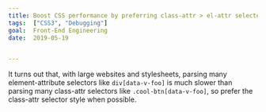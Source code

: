 ```yaml
---
title: Boost CSS performance by preferring class-attr > el-attr selectors
tags:  ["CSS3", "Debugging"]
goal:  Front-End Engineering
date:  2019-05-19


---
```


It turns out that, with large websites and stylesheets, parsing many
element-attribute selectors like `div[data-v-foo]` is much slower than
parsing many class-attr selectors like `.cool-btn[data-v-foo]`, so
prefer the class-attr selector style when possible.
